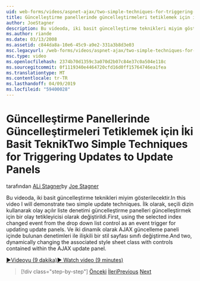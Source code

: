 ```yaml
---
uid: web-forms/videos/aspnet-ajax/two-simple-techniques-for-triggering-updates-to-update-panels
title: Güncelleştirme panellerinde güncelleştirmeleri tetiklemek için iki basit teknik | Microsoft Docs
author: JoeStagner
description: Bu videoda, iki basit güncelleştirme teknikleri miyim gösterilecektir. İlk olarak, seçili dizin kullanarak olay açılır liste denetimi bir olay Trigonometri değiştirildi...
ms.author: riande
ms.date: 03/13/2008
ms.assetid: c844da8a-10e6-45c9-a9e2-331a3b8d3e03
msc.legacyurl: /web-forms/videos/aspnet-ajax/two-simple-techniques-for-triggering-updates-to-update-panels
msc.type: video
ms.openlocfilehash: 2374b70d1359c3a070d2b07c84e37c0a504e118c
ms.sourcegitcommit: 0f1119340e4464720cfd16d0ff15764746ea1fea
ms.translationtype: MT
ms.contentlocale: tr-TR
ms.lasthandoff: 04/09/2019
ms.locfileid: "59400028"
---
```

# <a name="two-simple-techniques-for-triggering-updates-to-update-panels"></a><span data-ttu-id="3b6ed-104">Güncelleştirme Panellerinde Güncelleştirmeleri Tetiklemek için İki Basit Teknik</span><span class="sxs-lookup"><span data-stu-id="3b6ed-104">Two Simple Techniques for Triggering Updates to Update Panels</span></span>

<span data-ttu-id="3b6ed-105">tarafından [ALi Stagner](https://github.com/JoeStagner)</span><span class="sxs-lookup"><span data-stu-id="3b6ed-105">by [Joe Stagner](https://github.com/JoeStagner)</span></span>

<span data-ttu-id="3b6ed-106">Bu videoda, iki basit güncelleştirme teknikleri miyim gösterilecektir.</span><span class="sxs-lookup"><span data-stu-id="3b6ed-106">In this video I will demonstrate two simple update techniques.</span></span> <span data-ttu-id="3b6ed-107">İlk olarak, seçili dizin kullanarak olay açılır liste denetimi güncelleştirme panelleri güncelleştirmek için bir olay tetikleyicisi olarak değiştirildi.</span><span class="sxs-lookup"><span data-stu-id="3b6ed-107">First, using the selected index changed event from the drop down list control as an event trigger for updating update panels.</span></span> <span data-ttu-id="3b6ed-108">Ve iki dinamik olarak AJAX güncelleme paneli içinde bulunan denetimleri ile ilişkili bir stil sayfası sınıfı değiştirme.</span><span class="sxs-lookup"><span data-stu-id="3b6ed-108">And two, dynamically changing the associated style sheet class with controls contained within the AJAX update panel.</span></span>

[<span data-ttu-id="3b6ed-109">&#9654;Videoyu (9 dakika)</span><span class="sxs-lookup"><span data-stu-id="3b6ed-109">&#9654; Watch video (9 minutes)</span></span>](https://channel9.msdn.com/Blogs/ASP-NET-Site-Videos/two-simple-techniques-for-triggering-updates-to-update-panels)

> [!div class="step-by-step"]
> <span data-ttu-id="3b6ed-110">[Önceki](how-do-i-retrieve-values-from-server-side-ajax-controls.md)
> [İleri](use-aspnet-ajax-cascading-drop-down-control-to-access-a-database.md)</span><span class="sxs-lookup"><span data-stu-id="3b6ed-110">[Previous](how-do-i-retrieve-values-from-server-side-ajax-controls.md)
[Next](use-aspnet-ajax-cascading-drop-down-control-to-access-a-database.md)</span></span>
